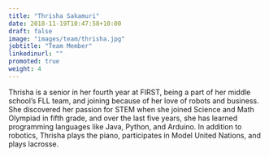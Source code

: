 ```yaml
---
title: "Thrisha Sakamuri"
date: 2018-11-19T10:47:58+10:00
draft: false
image: "images/team/thrisha.jpg"
jobtitle: "Team Member"
linkedinurl: ""
promoted: true
weight: 4
---
```


Thrisha is a senior in her fourth year at FIRST, being a part of her middle school’s FLL team, and joining because of her love of robots and business. She discovered her passion for STEM when she joined Science and Math Olympiad in fifth grade, and over the last five years, she has learned programming languages like Java, Python, and Arduino. In addition to robotics, Thrisha plays the piano, participates in Model United Nations, and plays lacrosse.



